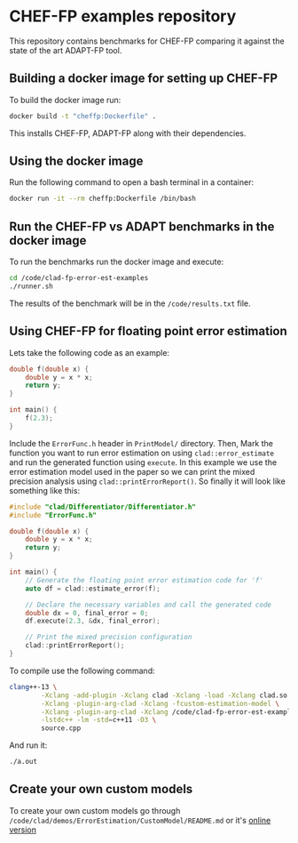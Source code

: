 # CHEF-FP examples repository

This repository contains benchmarks for CHEF-FP comparing it against the state of the art ADAPT-FP tool.

## Building a docker image for setting up CHEF-FP

To build the docker image run:

```bash
docker build -t "cheffp:Dockerfile" .
```

This installs CHEF-FP, ADAPT-FP along with their dependencies.

## Using the docker image

Run the following command to open a bash terminal in a container:

```bash
docker run -it --rm cheffp:Dockerfile /bin/bash
```

## Run the CHEF-FP vs ADAPT benchmarks in the docker image

To run the benchmarks run the docker image and execute:

```bash
cd /code/clad-fp-error-est-examples
./runner.sh
```

The results of the benchmark will be in the `/code/results.txt` file.

## Using CHEF-FP for floating point error estimation

Lets take the following code as an example:

```c++
double f(double x) {
    double y = x * x;
    return y;
}

int main() {
    f(2.3);
}
```

Include the `ErrorFunc.h` header in `PrintModel/` directory.
Then, Mark the function you want to run error estimation on using
`clad::error_estimate` and run the generated function using `execute`.
In this example we use the error estimation model used in the paper so we
can print the mixed precision analysis using `clad::printErrorReport()`.
So finally it will look like something like this:

```c++
#include "clad/Differentiator/Differentiator.h"
#include "ErrorFunc.h"

double f(double x) {
    double y = x * x;
    return y;
}

int main() {
    // Generate the floating point error estimation code for 'f'
    auto df = clad::estimate_error(f);

    // Declare the necessary variables and call the generated code
    double dx = 0, final_error = 0;
    df.execute(2.3, &dx, final_error);

    // Print the mixed precision configuration
    clad::printErrorReport();
}
```

To compile use the following command:
```bash
clang++-13 \
        -Xclang -add-plugin -Xclang clad -Xclang -load -Xclang clad.so \
        -Xclang -plugin-arg-clad -Xclang -fcustom-estimation-model \
        -Xclang -plugin-arg-clad -Xclang /code/clad-fp-error-est-examples/PrintModel/libPrintModel.so \
        -lstdc++ -lm -std=c++11 -O3 \
        source.cpp
```

And run it:
```bash
./a.out
```

## Create your own custom models

To create your own custom models go through `/code/clad/demos/ErrorEstimation/CustomModel/README.md` or it's [online version](https://github.com/vgvassilev/clad/blob/v1.1/demos/ErrorEstimation/CustomModel/README.md)